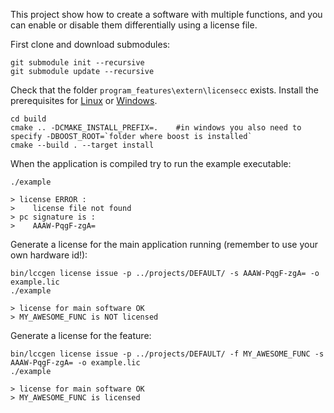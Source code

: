 
This project show how to create a software with multiple functions, and you can enable or disable them differentially
using a license file.

First clone and download submodules:

```console
git submodule init --recursive
git submodule update --recursive
```

Check that the folder `program_features\extern\licensecc` exists. 
Install the prerequisites for [Linux](http://open-license-manager.github.io/licensecc/development/Build-the-library.html) 
or [Windows](http://open-license-manager.github.io/licensecc/development/Build-the-library-windows.html). 

```console
cd build
cmake .. -DCMAKE_INSTALL_PREFIX=.    #in windows you also need to specify -DBOOST_ROOT=`folder where boost is installed`
cmake --build . --target install
```
When the application is compiled try to run the example executable:

```console
./example

> license ERROR :
>    license file not found 
> pc signature is :
>    AAAW-PqgF-zgA=
```

Generate a license for the main application running (remember to use your own hardware id!):

```console
bin/lccgen license issue -p ../projects/DEFAULT/ -s AAAW-PqgF-zgA= -o example.lic
./example

> license for main software OK
> MY_AWESOME_FUNC is NOT licensed
```

Generate a license for the feature:

```console
bin/lccgen license issue -p ../projects/DEFAULT/ -f MY_AWESOME_FUNC -s AAAW-PqgF-zgA= -o example.lic
./example

> license for main software OK
> MY_AWESOME_FUNC is licensed
```